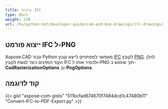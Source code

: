 ```yaml
---
title: שרטוטי IFC
type: docs
weight: 120
url: /he/python-net/developer-guide/cad-and-bim-drawings/ifc-drawings/
---
```


## **ייצוא פורמט IFC ל-PNG**

Aspose.CAD עבור Python מאפשר למפתחים לייצא קובץ [IFC](https://docs.fileformat.com/cad/ifc/) לקובץ [PNG](https://docs.fileformat.com/image/png/).
להלן הקוד המדגים כיצד לגשת לקובץ IFC ולהמיר אותו ל-PNG תוך שימוש ב-**CadRasterizationOptions** וב-**PngOptions**.

## קוד לדוגמה

{{< gist "aspose-com-gists" "511bcfad674670f7484dcd1c47480b11" "Convert-IFC-to-PDF-Export.py" >}}
